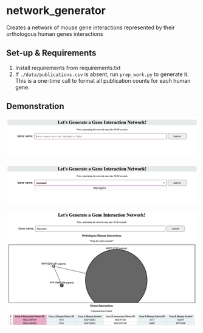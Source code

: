 # network_generator
Creates a network of mouse gene interactions represented by their orthologous human genes interactions

## Set-up & Requirements
1. Install requirements from requirements.txt
2. If `./data/publications.csv` is absent, run `prep_work.py` to generate it. This is a one-time call to format all publication counts for each human gene.

## Demonstration
![alt text](https://github.com/Meganmli/network_generator/blob/main/img/step1.png)

![alt text](https://github.com/Meganmli/network_generator/blob/main/img/step2.png)

![alt text](https://github.com/Meganmli/network_generator/blob/main/img/step3.jpg)